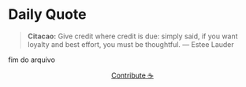 # Daily Quote

> **Citacao:** Give credit where credit is due: simply said, if you want loyalty and best effort, you must be thoughtful.   — Estee Lauder

fim do arquivo

<watermark-footer>
<p align="center">
  <a href="https://github.com/ruisuan/ruisuan/blob/main/contribute.md">Contribute ☕</a>
</p>
</watermark-footer>
